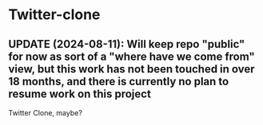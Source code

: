 # Twitter-clone

## UPDATE (2024-08-11): Will keep repo "public" for now as sort of a "where have we come from" view, but this work has not been touched in over 18 months, and there is currently no plan to resume work on this project

Twitter Clone, maybe?
